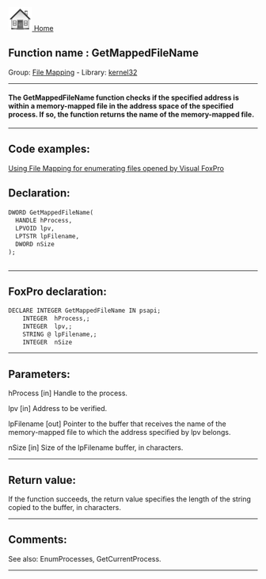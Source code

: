 [<img src="../../images/home.png"> Home ](https://github.com/VFPX/Win32API)  

## Function name : GetMappedFileName
Group: [File Mapping](../../functions_group.md#File_Mapping)  -  Library: [kernel32](../../../libraries.md#kernel32)  
***  


#### The GetMappedFileName function checks if the specified address is within a memory-mapped file in the address space of the specified process. If so, the function returns the name of the memory-mapped file.
***  


## Code examples:
[Using File Mapping for enumerating files opened by Visual FoxPro](../../samples/sample_473.md)  

## Declaration:
```foxpro  
DWORD GetMappedFileName(
  HANDLE hProcess,
  LPVOID lpv,
  LPTSTR lpFilename,
  DWORD nSize
);
  
```  
***  


## FoxPro declaration:
```foxpro  
DECLARE INTEGER GetMappedFileName IN psapi;
	INTEGER  hProcess,;
	INTEGER  lpv,;
	STRING @ lpFilename,;
	INTEGER  nSize  
```  
***  


## Parameters:
hProcess 
[in] Handle to the process.

lpv 
[in] Address to be verified. 

lpFilename 
[out] Pointer to the buffer that receives the name of the memory-mapped file to which the address specified by lpv belongs. 

nSize 
[in] Size of the lpFilename buffer, in characters.   
***  


## Return value:
If the function succeeds, the return value specifies the length of the string copied to the buffer, in characters.  
***  


## Comments:
See also: EnumProcesses, GetCurrentProcess.  
  
***  

